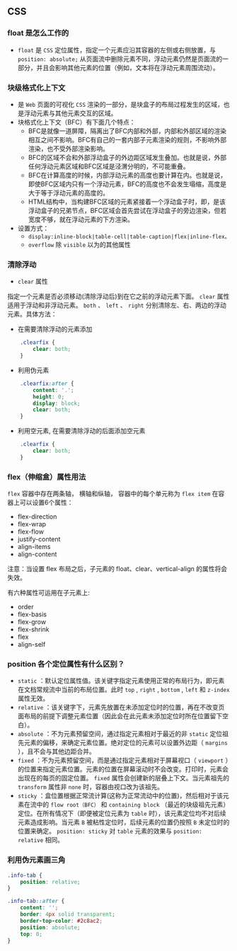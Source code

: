 ## CSS

### float 是怎么工作的

* `float` 是 `CSS` 定位属性，指定一个元素应沿其容器的左侧或右侧放置，与 `position: absolute;` 从页面流中删除元素不同，浮动元素仍然是页面流的一部分，并且会影响其他元素的位置（例如，文本将在浮动元素周围流动）。

### 块级格式化上下文

* 是 `Web` 页面的可视化 `CSS` 渲染的一部分，是块盒子的布局过程发生的区域，也是浮动元素与其他元素交互的区域。
* 块格式化上下文（BFC）有下面几个特点：
  + BFC是就像一道屏障，隔离出了BFC内部和外部，内部和外部区域的渲染相互之间不影响。BFC有自己的一套内部子元素渲染的规则，不影响外部渲染，也不受外部渲染影响。
  + BFC的区域不会和外部浮动盒子的外边距区域发生叠加。也就是说，外部任何浮动元素区域和BFC区域是泾渭分明的，不可能重叠。
  + BFC在计算高度的时候，内部浮动元素的高度也要计算在内。也就是说，即使BFC区域内只有一个浮动元素，BFC的高度也不会发生塌缩，高度是大于等于浮动元素的高度的。
  + HTML结构中，当构建BFC区域的元素紧接着一个浮动盒子时，即，是该浮动盒子的兄弟节点，BFC区域会首先尝试在浮动盒子的旁边渲染，但若宽度不够，就在浮动元素的下方渲染。
* 设置方式：
  + `display:inline-block|table-cell|table-caption|flex|inline-flex。` 
  + `overflow` 除 `visible` 以为的其他属性

### 清除浮动

* `clear` 属性

指定一个元素是否必须移动(清除浮动后)到在它之前的浮动元素下面。 `clear` 属性适用于浮动和非浮动元素。 `both` 、 `left` 、 `right` 分别清除左、右、两边的浮动元素。具体方法：

  + 在需要清除浮动的元素添加

    

``` css
    .clearfix {
        clear: both;
    }
```

  + 利用伪元素

    

``` css
    .clearfix:after {
        content: '.';
        height: 0;
        display: block;
        clear: both;
    }
```

  + 利用空元素, 在需要清除浮动的后面添加空元素

    

``` css
    .clearfix {
        clear: both;
    }
```

### flex（伸缩盒）属性用法

`flex` 容器中存在两条轴， 横轴和纵轴， 容器中的每个单元称为 `flex item` 
在容器上可以设置6个属性：

* flex-direction
* flex-wrap
* flex-flow
* justify-content
* align-items
* align-content

注意：当设置 flex 布局之后，子元素的 float、clear、vertical-align 的属性将会失效。

有六种属性可运用在子元素上:

* order
* flex-basis
* flex-grow
* flex-shrink
* flex
* align-self

### position 各个定位属性有什么区别？

* `static` ：默认定位属性值。该关键字指定元素使用正常的布局行为，即元素在文档常规流中当前的布局位置。此时 `top` , `right` , `bottom` , `left` 和 `z-index` 属性无效。
* `relative` ：该关键字下，元素先放置在未添加定位时的位置，再在不改变页面布局的前提下调整元素位置（因此会在此元素未添加定位时所在位置留下空白）。
* `absolute` ：不为元素预留空间，通过指定元素相对于最近的非 `static` 定位祖先元素的偏移，来确定元素位置。绝对定位的元素可以设置外边距（ `margins` ），且不会与其他边距合并。
* `fixed` ：不为元素预留空间，而是通过指定元素相对于屏幕视口（ `viewport` ）的位置来指定元素位置。元素的位置在屏幕滚动时不会改变。打印时，元素会出现在的每页的固定位置。 `fixed` 属性会创建新的层叠上下文。当元素祖先的 `transform` 属性非 `none` 时，容器由视口改为该祖先。
* `sticky` ：盒位置根据正常流计算(这称为正常流动中的位置)，然后相对于该元素在流中的 `flow root（BFC）` 和 `containing block` （最近的块级祖先元素）定位。在所有情况下（即便被定位元素为 `table` 时），该元素定位均不对后续元素造成影响。当元素 `B` 被粘性定位时，后续元素的位置仍按照 `B` 未定位时的位置来确定。 `position: sticky` 对 `table` 元素的效果与 `position: relative` 相同。

### 利用伪元素画三角

``` css
.info-tab {
    position: relative;
}

.info-tab::after {
    content: '';
    border: 4px solid transparent;
    border-top-color: #2c8ac2;
    position: absolute;
    top: 0;
}
```

